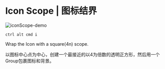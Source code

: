 # Icon Scope | 图标结界

![iconScope-demo](./assets/scopeIcon.gif)

`ctrl alt cmd i`

Wrap the Icon with a square(4n) scope.

以图标中心点为中心，创建一个最接近的以4为倍数的透明正方形，然后用一个Group包裹图标和背景。